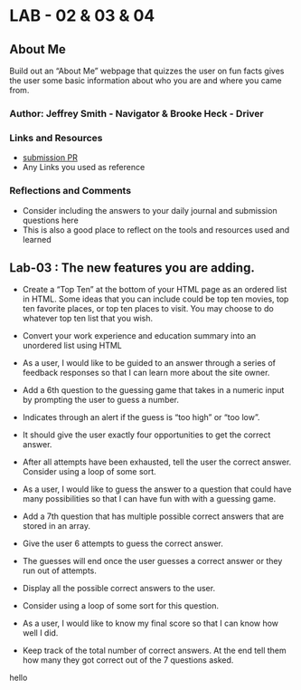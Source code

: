 # LAB - 02 & 03 & 04

## About Me

Build out an “About Me” webpage that quizzes the user on fun facts gives the user some basic information about who you are and where you came from.

### Author: Jeffrey Smith - Navigator & Brooke Heck - Driver

### Links and Resources

* [submission PR](http://xyz.com)
* Any Links you used as reference

### Reflections and Comments

* Consider including the answers to your daily journal and submission questions here
* This is also a good place to reflect on the tools and resources used and learned

## Lab-03 : The new features you are adding.

* Create a “Top Ten” at the bottom of your HTML page as an ordered list in HTML. Some ideas that you can include could be top ten movies, top ten favorite places, or top ten places to visit. You may choose to do whatever top ten list that you wish.
* Convert your work experience and education summary into an unordered list using HTML

* As a user, I would like to be guided to an answer through a series of feedback responses so that I can learn more about the site owner.
* Add a 6th question to the guessing game that takes in a numeric input by prompting the user to guess a number.
* Indicates through an alert if the guess is “too high” or “too low”.
* It should give the user exactly four opportunities to get the correct answer.
* After all attempts have been exhausted, tell the user the correct answer.         Consider using a loop of some sort.

* As a user, I would like to guess the answer to a question that could have many possibilities so that I can have fun with with a guessing game.
* Add a 7th question that has multiple possible correct answers that are stored in an array.
* Give the user 6 attempts to guess the correct answer.
* The guesses will end once the user guesses a correct answer or they run out of attempts.
* Display all the possible correct answers to the user.
* Consider using a loop of some sort for this question.

* As a user, I would like to know my final score so that I can know how well I did.
* Keep track of the total number of correct answers. At the end tell them how many they got correct out of the 7 questions asked.

hello
